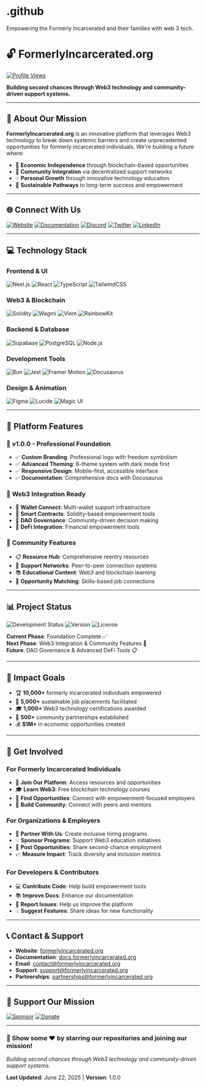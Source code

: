 # .github
Empowering the Formerly Incarcerated and their families with web 3 tech.

# 🔓 FormerlyIncarcerated.org

[![Profile Views](https://komarev.com/ghpvc/?username=FormerlyIncarcerated&label=Profile%20Views&color=0891b2&style=flat)](https://github.com/FormerlyIncarcerated)

**Building second chances through Web3 technology and community-driven support systems.**

---

## 🌟 About Our Mission

**FormerlyIncarcerated.org** is an innovative platform that leverages Web3 technology to break down systemic barriers and create unprecedented opportunities for formerly incarcerated individuals. We're building a future where:

- 🚀 **Economic Independence** through blockchain-based opportunities
- 🤝 **Community Integration** via decentralized support networks  
- 💡 **Personal Growth** through innovative technology education
- 🔗 **Sustainable Pathways** to long-term success and empowerment

---

## 🌐 Connect With Us

[![Website](https://img.shields.io/badge/Website-0891b2?style=for-the-badge&logo=globe&logoColor=white)](https://formerlyincarcerated.org)
[![Documentation](https://img.shields.io/badge/Documentation-1e293b?style=for-the-badge&logo=gitbook&logoColor=white)](https://docs.formerlyincarcerated.org)
[![Discord](https://img.shields.io/badge/Discord-5865F2?style=for-the-badge&logo=discord&logoColor=white)](https://discord.gg/formerly-incarcerated-empowerment)
[![Twitter](https://img.shields.io/badge/Twitter-1DA1F2?style=for-the-badge&logo=twitter&logoColor=white)](https://twitter.com/FormerlyIncEmp)
[![LinkedIn](https://img.shields.io/badge/LinkedIn-0077B5?style=for-the-badge&logo=linkedin&logoColor=white)](https://linkedin.com/company/formerly-incarcerated-empowerment)

---

## 💻 Technology Stack

### Frontend & UI
![Next.js](https://img.shields.io/badge/Next.js_15-000000?style=for-the-badge&logo=next.js&logoColor=white)
![React](https://img.shields.io/badge/React_19-20232A?style=for-the-badge&logo=react&logoColor=61DAFB)
![TypeScript](https://img.shields.io/badge/TypeScript-007ACC?style=for-the-badge&logo=typescript&logoColor=white)
![TailwindCSS](https://img.shields.io/badge/Tailwind_CSS-38B2AC?style=for-the-badge&logo=tailwind-css&logoColor=white)

### Web3 & Blockchain
![Solidity](https://img.shields.io/badge/Solidity-363636?style=for-the-badge&logo=solidity&logoColor=white)
![Wagmi](https://img.shields.io/badge/Wagmi-1C1B1F?style=for-the-badge&logo=ethereum&logoColor=white)
![Viem](https://img.shields.io/badge/Viem-646CFF?style=for-the-badge&logo=ethereum&logoColor=white)
![RainbowKit](https://img.shields.io/badge/RainbowKit-FF6B6B?style=for-the-badge&logo=rainbow&logoColor=white)

### Backend & Database
![Supabase](https://img.shields.io/badge/Supabase-3ECF8E?style=for-the-badge&logo=supabase&logoColor=white)
![PostgreSQL](https://img.shields.io/badge/PostgreSQL-316192?style=for-the-badge&logo=postgresql&logoColor=white)
![Node.js](https://img.shields.io/badge/Node.js-6DA55F?style=for-the-badge&logo=node.js&logoColor=white)

### Development Tools
![Bun](https://img.shields.io/badge/Bun-000000?style=for-the-badge&logo=bun&logoColor=white)
![Jest](https://img.shields.io/badge/Jest-C21325?style=for-the-badge&logo=jest&logoColor=white)
![Framer Motion](https://img.shields.io/badge/Framer_Motion-0055FF?style=for-the-badge&logo=framer&logoColor=white)
![Docusaurus](https://img.shields.io/badge/Docusaurus-3ECC5F?style=for-the-badge&logo=docusaurus&logoColor=white)

### Design & Animation
![Figma](https://img.shields.io/badge/Figma-F24E1E?style=for-the-badge&logo=figma&logoColor=white)
![Lucide](https://img.shields.io/badge/Lucide_Icons-000000?style=for-the-badge&logo=lucide&logoColor=white)
![Magic UI](https://img.shields.io/badge/Magic_UI-FF6B6B?style=for-the-badge&logo=magic&logoColor=white)

---

## 🚀 Platform Features

### 🎨 **v1.0.0 - Professional Foundation**
- ✅ **Custom Branding**: Professional logo with freedom symbolism
- ✅ **Advanced Theming**: 6-theme system with dark mode first
- ✅ **Responsive Design**: Mobile-first, accessible interface
- ✅ **Documentation**: Comprehensive docs with Docusaurus

### 🔗 **Web3 Integration Ready**
- 🔄 **Wallet Connect**: Multi-wallet support infrastructure
- 🔄 **Smart Contracts**: Solidity-based empowerment tools
- 🔄 **DAO Governance**: Community-driven decision making
- 🔄 **DeFi Integration**: Financial empowerment tools

### 🤝 **Community Features**
- 📋 **Resource Hub**: Comprehensive reentry resources
- 💬 **Support Networks**: Peer-to-peer connection systems
- 📚 **Educational Content**: Web3 and blockchain learning
- 🎯 **Opportunity Matching**: Skills-based job connections

---

## 📊 Project Status

![Development Status](https://img.shields.io/badge/Status-Production_Ready-success?style=for-the-badge)
![Version](https://img.shields.io/badge/Version-1.0.0-blue?style=for-the-badge)
![License](https://img.shields.io/badge/License-MIT-green?style=for-the-badge)

**Current Phase**: Foundation Complete ✅  
**Next Phase**: Web3 Integration & Community Features 🔄  
**Future**: DAO Governance & Advanced DeFi Tools 📋

---

## 🎯 Impact Goals

- 🏆 **10,000+** formerly incarcerated individuals empowered
- 💼 **5,000+** sustainable job placements facilitated  
- 🎓 **1,000+** Web3 technology certifications awarded
- 🤝 **500+** community partnerships established
- 💰 **$1M+** in economic opportunities created

---

## 🤝 Get Involved

### For Formerly Incarcerated Individuals
- 📝 **Join Our Platform**: Access resources and opportunities
- 🎓 **Learn Web3**: Free blockchain technology courses
- 💼 **Find Opportunities**: Connect with empowerment-focused employers
- 🤝 **Build Community**: Connect with peers and mentors

### For Organizations & Employers
- 🤝 **Partner With Us**: Create inclusive hiring programs
- 💡 **Sponsor Programs**: Support Web3 education initiatives
- 🎯 **Post Opportunities**: Share second-chance employment
- 📈 **Measure Impact**: Track diversity and inclusion metrics

### For Developers & Contributors
- 💻 **Contribute Code**: Help build empowerment tools
- 📚 **Improve Docs**: Enhance our documentation
- 🐛 **Report Issues**: Help us improve the platform
- 💡 **Suggest Features**: Share ideas for new functionality

---

## 📞 Contact & Support

- **Website**: [formerlyincarcerated.org](https://formerlyincarcerated.org)
- **Documentation**: [docs.formerlyincarcerated.org](https://docs.formerlyincarcerated.org)
- **Email**: contact@formerlyincarcerated.org
- **Support**: support@formerlyincarcerated.org
- **Partnerships**: partnerships@formerlyincarcerated.org

---

## 💝 Support Our Mission

[![Sponsor](https://img.shields.io/badge/Sponsor-FF69B4?style=for-the-badge&logo=github-sponsors&logoColor=white)](https://github.com/sponsors/FormerlyIncarcerated)
[![Donate](https://img.shields.io/badge/Donate-00457C?style=for-the-badge&logo=paypal&logoColor=white)](mailto:partnerships@formerlyincarcerated.org)

---

### 🌟 Show some ❤️ by starring our repositories and joining our mission!

*Building second chances through Web3 technology and community-driven support systems.*

**Last Updated**: June 22, 2025 | **Version**: 1.0.0
